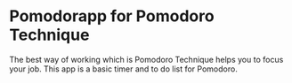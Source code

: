 # Pomodorapp for Pomodoro Technique
 The best way of working which is Pomodoro Technique helps you to focus your job. This app is a basic timer and to do list for Pomodoro.
